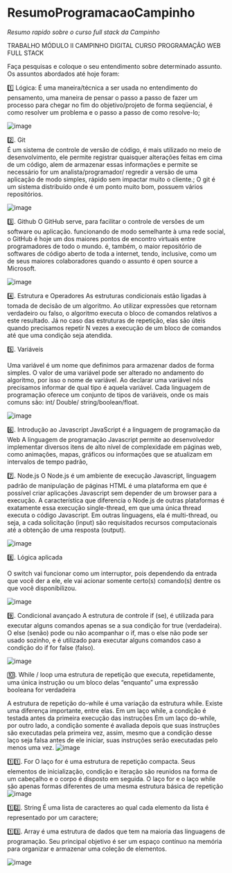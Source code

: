 # ResumoProgramacaoCampinho
*Resumo rapido sobre o curso full stack da Campinho*

TRABALHO MÓDULO II CAMPINHO DIGITAL CURSO PROGRAMAÇÃO WEB FULL STACK

Faça pesquisas e coloque o seu entendimento sobre determinado assunto. Os assuntos abordados até hoje foram: 

1️⃣	 Lógica: 
É uma maneira/técnica a ser usada no entendimento do pensamento, uma maneira de pensar o passo a passo de fazer um processo para chegar no fim do objetivo/projeto de forma seqüencial, é como resolver um problema e o passo a passo de como resolve-lo;

![image](https://user-images.githubusercontent.com/12821257/183530679-cbcc669d-d1a8-4c42-ac5d-20c0ca327362.png)




2️⃣.	Git  
É um sistema de controle de versão de código, é mais utilizado no meio de desenvolvimento, ele permite registrar quaisquer alterações feitas em cima de um código, alem de armazenar essas informações e permite se necessário for um analista/programador/ regredir a versão de uma aplicação de modo simples, rápido sem impactar muito o cliente.;
O git é um sistema distribuído onde é um ponto muito bom, possuem vários repositórios.


![image](https://user-images.githubusercontent.com/12821257/183530898-c30b5261-8816-4e9c-9de2-ef6f798f0a49.png)



3️⃣.	Github 
O GitHub serve,  para facilitar o controle de versões de um software ou aplicação.
funcionando de modo semelhante à uma rede social, o GitHub é hoje um dos maiores pontos de encontro virtuais entre programadores de todo o mundo.
é, também, o maior repositório de softwares de código aberto de toda a internet, tendo, inclusive, como um de seus maiores colaboradores quando o assunto é open source a  Microsoft.


![image](https://user-images.githubusercontent.com/12821257/183531918-824712ca-3f54-454f-8516-d2ff5bea09ac.png)



4️⃣.	 Estrutura e Operadores 
As estruturas condicionais estão ligadas à tomada de decisão de um algoritmo. Ao utilizar expressões que retornam verdadeiro ou falso, o algoritmo executa o bloco de comandos relativos a este resultado.
Já no caso das estruturas de repetição, elas são úteis quando precisamos repetir N vezes a execução de um bloco de comandos até que uma condição seja atendida.


5️⃣.	Variáveis

Uma variável é um nome que definimos para armazenar dados de forma simples. O valor de uma variável pode ser alterado no andamento do algoritmo, por isso o nome de variável.
Ao declarar uma variável nós precisamos informar de qual tipo é aquela variável. Cada linguagem de programação oferece um conjunto de tipos de variáveis, onde os mais comuns são: int/ Double/ string/boolean/float.


![image](https://user-images.githubusercontent.com/12821257/183532113-098bd5cf-ffa5-49ee-9642-6ecd1c7b2282.png)


6️⃣.	Introdução ao Javascript 
JavaScript é a linguagem de programação da Web
A linguagem de programação Javascript permite ao desenvolvedor implementar diversos itens de alto nível de complexidade em páginas web, como animações, mapas, gráficos ou informações que se atualizam em intervalos de tempo padrão,


7️⃣.	Node.js 
O Node.js é um ambiente de execução Javascript, linguagem padrão de manipulação de páginas HTML
é uma plataforma em que é possível criar aplicações Javascript sem depender de um browser para a execução.
A característica que diferencia o Node.js de outras plataformas é exatamente essa execução single-thread, em que uma única thread executa o código Javascript. Em outras linguagens, ela é multi-thread, ou seja, a cada solicitação (input) são requisitados recursos computacionais até a obtenção de uma resposta (output).


![image](https://user-images.githubusercontent.com/12821257/183530392-31b26937-9d39-44c4-ae84-4dda7c41b69b.png)




8️⃣.	Lógica aplicada

O switch vai funcionar como um interruptor, pois dependendo da entrada que você der a ele, ele vai acionar somente certo(s) comando(s) dentre os que você disponibilizou.


![image](https://user-images.githubusercontent.com/12821257/183530295-7ba64f9c-3141-4be7-bef7-297654ecfa5e.png)




9️⃣.	 Condicional avançado
A estrutura de controle if (se), é utilizada para executar alguns comandos apenas se a sua condição for true (verdadeira). O else (senão) pode ou não acompanhar o if, mas o else não pode ser usado sozinho, e é utilizado para executar alguns comandos caso a condição do if for false (falso).


![image](https://user-images.githubusercontent.com/12821257/183530064-fbdce5e1-7b3f-4c01-998b-60c12284afed.png)


🔟.	 While / loop
uma estrutura de repetição que executa, repetidamente, uma única instrução ou um bloco delas “enquanto” uma expressão booleana for verdadeira

A estrutura de repetição do-while é uma variação da estrutura while. 
Existe uma diferença importante, entre elas. Em um laço while, a condição é testada antes da primeira execução das instruções 
Em um laço do-while, por outro lado, a condição somente é avaliada depois que suas instruções são executadas pela primeira vez, assim, mesmo que a condição desse laço seja falsa antes de ele iniciar, suas instruções serão executadas pelo menos uma vez.
![image](https://user-images.githubusercontent.com/12821257/183529779-454aa2c7-1ced-47fc-9202-dcb4aeaeffee.png)



1️⃣1️⃣.	 For 
O laço for é uma estrutura de repetição compacta. Seus elementos de inicialização, condição e iteração são reunidos na forma de um cabeçalho e o corpo é disposto em seguida.
O laço for e o laço while são apenas formas diferentes de uma mesma estrutura básica de repetição
![image](https://user-images.githubusercontent.com/12821257/183529666-9252cc8e-5187-4ff2-8a86-4d7e86f74e13.png)




1️⃣2️⃣.	String 
É uma lista de caracteres ao qual cada elemento da lista é representado por um caractere;


1️⃣3️⃣.	 Array
 é uma estrutura de dados  que tem na maioria das linguagens de programação. Seu principal objetivo é ser um espaço contínuo na memória para organizar e armazenar uma coleção de elementos.
 
 
![image](https://user-images.githubusercontent.com/12821257/183529377-2c0df07d-681a-4013-b5b6-6c519f3716c9.png)
